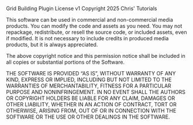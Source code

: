 Grid Building Plugin License v1
Copyright 2025 Chris' Tutorials

This software can be used in commercial and non-commercial media products. You can modify the code and assets as you need.
You may not repackage, redistribute, or resell the source code, or included assets, even if modified.
It is not necessary to include credits in produced media products, but it is always appreciated.

The above copyright notice and this permission notice shall be included in all copies or substantial portions of the Software.

THE SOFTWARE IS PROVIDED “AS IS”, WITHOUT WARRANTY OF ANY KIND, EXPRESS OR IMPLIED, INCLUDING BUT NOT LIMITED TO THE WARRANTIES OF MERCHANTABILITY, FITNESS FOR A PARTICULAR PURPOSE AND NONINFRINGEMENT. IN NO EVENT SHALL THE AUTHORS OR COPYRIGHT HOLDERS BE LIABLE FOR ANY CLAIM, DAMAGES OR OTHER LIABILITY, WHETHER IN AN ACTION OF CONTRACT, TORT OR OTHERWISE, ARISING FROM, OUT OF OR IN CONNECTION WITH THE SOFTWARE OR THE USE OR OTHER DEALINGS IN THE SOFTWARE.